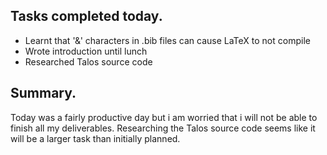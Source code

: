 ## Tasks completed today.
 - Learnt that '&' characters in .bib files can cause LaTeX to not compile
 - Wrote introduction until lunch
 - Researched Talos source code

## Summary. 
Today was a fairly productive day but i am worried that i will not be able to finish all my deliverables. Researching the Talos source code seems like it will be a larger task than initially planned.
